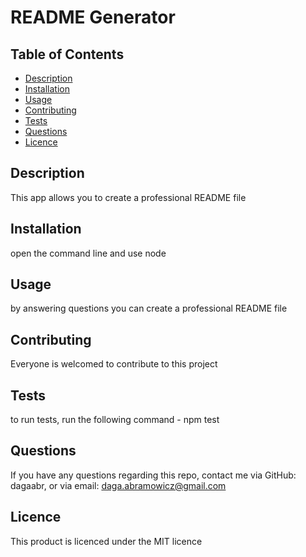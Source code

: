 # README Generator

  ## Table of Contents
  * [Description](#description)
  * [Installation](#installation)
  * [Usage](#usage)
  * [Contributing](#contributing)
  * [Tests](#test)
  * [Questions](#questions)
  * [Licence](#licence)
  ## Description
  This app allows you to create a professional README file
  ## Installation
  open the command line and use node
  ## Usage
  by answering questions you can create a professional README file
  ## Contributing
  Everyone is welcomed to contribute to this project
  ## Tests
  to run tests, run the following command - npm test
  ## Questions
  If you have any questions regarding this repo, contact me via GitHub: dagaabr, or via email: daga.abramowicz@gmail.com
  ## Licence
  This product is licenced under the MIT licence

